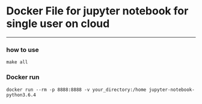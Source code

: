 # Docker File for jupyter notebook for single user on cloud

----

### how to use

    make all

### Docker run
    docker run --rm -p 8888:8888 -v your_directory:/home jupyter-notebook-python3.6.4


